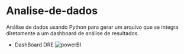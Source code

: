 # Analise-de-dados
 Análise de dados usando Python para gerar um arquivo que se integra diretamente a um dashboard de análise de resultados.
* DashBoard DRE
![powerBI](blob:https://3b45yn-my.sharepoint.com/4aa33418-c212-4247-a820-9fc4e493e7cd)
